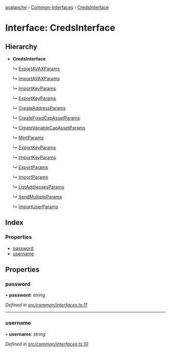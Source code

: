 [avalanche](../README.md) › [Common-Interfaces](../modules/common_interfaces.md) › [CredsInterface](common_interfaces.credsinterface.md)

# Interface: CredsInterface

## Hierarchy

* **CredsInterface**

  ↳ [ExportAVAXParams](evm_interfaces.exportavaxparams.md)

  ↳ [ImportAVAXParams](evm_interfaces.importavaxparams.md)

  ↳ [ImportKeyParams](evm_interfaces.importkeyparams.md)

  ↳ [ExportKeyParams](evm_interfaces.exportkeyparams.md)

  ↳ [CreateAddressParams](avm_interfaces.createaddressparams.md)

  ↳ [CreateFixedCapAssetParams](avm_interfaces.createfixedcapassetparams.md)

  ↳ [CreateVariableCapAssetParams](avm_interfaces.createvariablecapassetparams.md)

  ↳ [MintParams](avm_interfaces.mintparams.md)

  ↳ [ExportKeyParams](avm_interfaces.exportkeyparams.md)

  ↳ [ImportKeyParams](avm_interfaces.importkeyparams.md)

  ↳ [ExportParams](avm_interfaces.exportparams.md)

  ↳ [ImportParams](avm_interfaces.importparams.md)

  ↳ [ListAddressesParams](avm_interfaces.listaddressesparams.md)

  ↳ [SendMultipleParams](avm_interfaces.sendmultipleparams.md)

  ↳ [ImportUserParams](keystore_interfaces.importuserparams.md)

## Index

### Properties

* [password](common_interfaces.credsinterface.md#password)
* [username](common_interfaces.credsinterface.md#username)

## Properties

###  password

• **password**: *string*

*Defined in [src/common/interfaces.ts:11](https://github.com/ava-labs/avalanchejs/blob/8c220c6/src/common/interfaces.ts#L11)*

___

###  username

• **username**: *string*

*Defined in [src/common/interfaces.ts:10](https://github.com/ava-labs/avalanchejs/blob/8c220c6/src/common/interfaces.ts#L10)*
